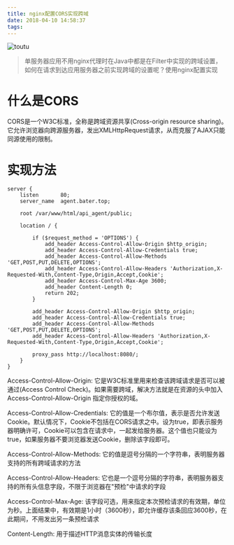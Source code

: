 ```yaml
---
title: nginx配置CORS实现跨域
date: 2018-04-10 14:58:37
tags:
---
```


![toutu](http://www.wailian.work/images/2018/04/10/ce70875d0ef39b5ac4653e3e299ff909911adf5ea11fc-XBsjwX_fw658.jpg)

> 单服务器应用不用nginx代理时在Java中都是在Filter中实现的跨域设置，如何在请求到达应用服务器之前实现跨域的设置呢？使用nginx配置实现

# 什么是CORS

CORS是一个W3C标准，全称是跨域资源共享(Cross-origin resource sharing)。它允许浏览器向跨源服务器，发出XMLHttpRequest请求，从而克服了AJAX只能同源使用的限制。

# 实现方法

```
server {
    listen       80;
    server_name  agent.bater.top;

    root /var/www/html/api_agent/public;

    location / {

        if ($request_method = 'OPTIONS') {
            add_header Access-Control-Allow-Origin $http_origin;
            add_header Access-Control-Allow-Credentials true;
            add_header Access-Control-Allow-Methods 'GET,POST,PUT,DELETE,OPTIONS';
            add_header Access-Control-Allow-Headers 'Authorization,X-Requested-With,Content-Type,Origin,Accept,Cookie';
            add_header Access-Control-Max-Age 3600;
            add_header Content-Length 0;
            return 202;
        }

        add_header Access-Control-Allow-Origin $http_origin;
        add_header Access-Control-Allow-Credentials true;
        add_header Access-Control-Allow-Methods 'GET,POST,PUT,DELETE,OPTIONS';
        add_header Access-Control-Allow-Headers 'Authorization,X-Requested-With,Content-Type,Origin,Accept,Cookie';
        
        proxy_pass http://localhost:8080/;
    }
}
```

Access-Control-Allow-Origin: 它是W3C标准里用来检查该跨域请求是否可以被通过(Access Control Check)。如果需要跨域，解决方法就是在资源的头中加入Access-Control-Allow-Origin 指定你授权的域。

Access-Control-Allow-Credentials: 它的值是一个布尔值，表示是否允许发送Cookie。默认情况下，Cookie不包括在CORS请求之中。设为true，即表示服务器明确许可，Cookie可以包含在请求中，一起发给服务器。这个值也只能设为true，如果服务器不要浏览器发送Cookie，删除该字段即可。 

Access-Control-Allow-Methods: 它的值是逗号分隔的一个字符串，表明服务器支持的所有跨域请求的方法

Access-Control-Allow-Headers: 它也是一个逗号分隔的字符串，表明服务器支持的所有头信息字段，不限于浏览器在"预检"中请求的字段

Access-Control-Max-Age: 该字段可选，用来指定本次预检请求的有效期，单位为秒。上面结果中，有效期是1小时（3600秒），即允许缓存该条回应3600秒，在此期间，不用发出另一条预检请求

Content-Length: 用于描述HTTP消息实体的传输长度

